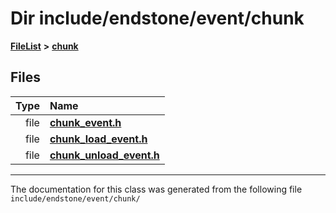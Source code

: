 

# Dir include/endstone/event/chunk



[**FileList**](files.md) **>** [**chunk**](dir_7eabd153c13720ffd29490c98a6f4dde.md)












## Files

| Type | Name |
| ---: | :--- |
| file | [**chunk\_event.h**](chunk__event_8h.md) <br> |
| file | [**chunk\_load\_event.h**](chunk__load__event_8h.md) <br> |
| file | [**chunk\_unload\_event.h**](chunk__unload__event_8h.md) <br> |



























































------------------------------
The documentation for this class was generated from the following file `include/endstone/event/chunk/`

